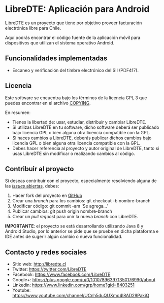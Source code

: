LibreDTE: Aplicación para Android
=================================

LibreDTE es un proyecto que tiene por objetivo proveer facturación electrónica
libre para Chile.

Aquí podrás encontrar el código fuente de la aplicación móvil para dispositivos
que utilizan el sistema operativo Android.

Funcionalidades implementadas
-----------------------------

- Escaneo y verificación del timbre electrónico del SII (PDF417).

Licencia
--------

Este software se encuentra bajo los términos de la licencia GPL 3 que puedes
encontrar en el archivo
[COPYING](https://raw.githubusercontent.com/LibreDTE/libredte-android/master/COPYING).

En resumen:

- Tienes la libertad de: usar, estudiar, distribuir y cambiar LibreDTE.
- Si utilizas LibreDTE en tu software, dicho software deberá ser publicado bajo
  licencia GPL o bien alguna otra licencia compatible con la GPL.
- Si haces cambios a LibreDTE, deberás publicar dichos cambios bajo licencia GPL
  o bien alguna otra licencia compatible con la GPL.
- Debes hacer referencia al proyecto y autor original de LibreDTE, tanto si usas
  LibreDTE sin modificar o realizando cambios al código.

Contribuir al proyecto
----------------------

Si deseas contribuir con el proyecto, especialmente resolviendo alguna de las
[*issues* abiertas](https://github.com/LibreDTE/libredte-android/issues), debes:

1. Hacer fork del proyecto en [GitHub](https://github.com/LibreDTE/libredte-android)
2. Crear una *branch* para los cambios: git checkout -b nombre-branch
3. Modificar código: git commit -am 'Se agrega...'
4. Publicar cambios: git push origin nombre-branch
5. Crear un *pull request* para unir la nueva *branch* con LibreDTE.

**IMPORTANTE**: el proyecto se está desarrollando utilizando Java 8 y Android
Studio, por lo anterior se pide que se pruebe en dicha plataforma e IDE antes
de sugerir algún cambio o nueva funcionalidad.

Contacto y redes sociales
-------------------------

- Sitio web: <http://libredte.cl>
- Twitter: <https://twitter.com/LibreDTE>
- Facebook: <https://www.facebook.com/LibreDTE>
- Google+: <https://plus.google.com/u/0/101078963971350176990/about>
- Linkedin: <https://www.linkedin.com/grp/home?gid=8403251>
- Youtube: <https://www.youtube.com/channel/UCnh5duQUXmo4l8AD28PakiQ>
